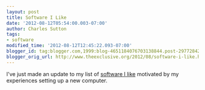 ```yaml
---
layout: post
title: Software I Like
date: '2012-08-12T05:54:00.003-07:00'
author: Charles Sutton
tags:
- software
modified_time: '2012-08-12T12:45:22.093-07:00'
blogger_id: tag:blogger.com,1999:blog-4651184076703138844.post-2977284254916724003
blogger_orig_url: http://www.theexclusive.org/2012/08/software-i-like.html
---
```

I've just made an update to my list of [software I like](http://homepages.inf.ed.ac.uk/csutton/software.html) motivated by my experiences setting up a new computer.
